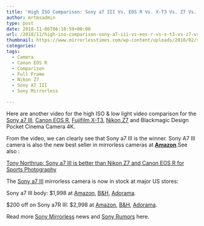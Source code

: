 ```yaml
---
title: 'High ISO Comparison: Sony a7 III Vs. EOS R Vs. X-T3 Vs. Z7 Vs. Pocket 4K'
author: mrtmsadmin
type: post
date: 2018-11-06T06:18:59+00:00
url: /2018/11/high-iso-comparison-sony-a7-iii-vs-eos-r-vs-x-t3-vs-z7-vs-pocket-4k/
thumbnail: https://www.mirrorlesstimes.com/wp-content/uploads/2018/02/sony-a7-iii.jpg
categories:
tags:
  - Camera
  - Canon EOS R
  - Comparison
  - Full Frame
  - Nikon Z7
  - Sony A7 III
  - Sony Mirrorless

---
```

Here are another video for the high ISO & low light video comparison for the [Sony a7 III][1], [Canon EOS R][2], [Fujifilm X-T3][3], [Nikon Z7][4] and Blackmagic Design Pocket Cinema Camera 4K.

From the video, we can clearly see that Sony a7 III is the winner. Sony A7 III camera is also the new best seller in mirrorless cameras at <a href="https://amzn.to/2GhrHyp" target="_blank" rel="noopener nofollow external noreferrer" data-wpel-link="external"><strong>Amazon</strong></a>.<!--more-->See also : 

[Tony Northrup: Sony a7 III is better than Nikon Z7 and Canon EOS R for Sports Photography][5]



The <a href="https://www.mirrorlesstimes.com/tags/sony-a7-iii/" target="_blank" rel="noopener">Sony a7 III</a> mirrorless camera is now in stock at major US stores:

Sony a7 III body: $1,998 at <a class="ext-link" title="" href="https://www.amazon.com/Sony-Full-Frame-Mirrorless-Interchangeable-Lens-ILCE7M3/dp/B07B43WPVK/?tag=daicamnew-20" target="_blank" rel="noopener external noreferrer nofollow" data-amzn-asin="B07B43WPVK" data-wpel-link="external">Amazon</a>, <a class="ext-link" title="" href="https://www.bhphotovideo.com/c/product/1394217-REG/sony_ilce_7m3_alpha_a7_iii_mirrorless.html/BI/20175/KBID/14249/" target="_blank" rel="noopener external noreferrer nofollow" data-wpel-link="external">B&H</a>, <a class="ext-link" title="" href="https://adorama.evyy.net/c/63923/51926/1036?u=https://www.adorama.com/isoa7m3.html" target="_blank" rel="noopener external noreferrer nofollow" data-wpel-link="external">Adorama</a>.

$200 off on Sony a7R III: $2,998 at <a class="ext-link" title="" href="https://www.amazon.com/Sony-42-4MP-Full-frame-Mirrorless-Interchangeable-Lens/dp/B076TGDHPT/?tag=daicamnew-20" target="_blank" rel="noopener external noreferrer nofollow" data-amzn-asin="B076TGDHPT" data-wpel-link="external">Amazon</a>, <a class="ext-link" title="" href="https://www.bhphotovideo.com/c/product/1369441-REG/sony_ilce7rm2_b_alpha_a7r_iii_mirrorless.html/BI/20175/KBID/14249/" target="_blank" rel="noopener external noreferrer nofollow" data-wpel-link="external">B&H</a>, <a class="ext-link" title="" href="http://adorama.evyy.net/c/63923/51926/1036?u=https://www.adorama.com/isoa7r3.html" target="_blank" rel="noopener external noreferrer nofollow" data-wpel-link="external">Adorama</a>.

Read more <a href="https://www.mirrorlesstimes.com/tags/sony-mirrorless/" target="_blank" rel="noopener">Sony Mirrorless</a> news and <a href="https://www.dailycameranews.com/tag/sony-rumors/" target="_blank" rel="noopener">Sony Rumors</a> here.

 [1]: https://www.mirrorlesstimes.com/tags/sony-a7-iii/
 [2]: https://www.mirrorlesstimes.com/tags/canon-eos-r/
 [3]: https://www.mirrorlesstimes.com/tags/fujifilm-x-t3/
 [4]: https://www.mirrorlesstimes.com/tags/nikon-z7/
 [5]: https://www.mirrorlesstimes.com/2018/10/tony-northrup-sony-a7-iii-is-better-than-nikon-z7-and-canon-eos-r-for-sports-photography/